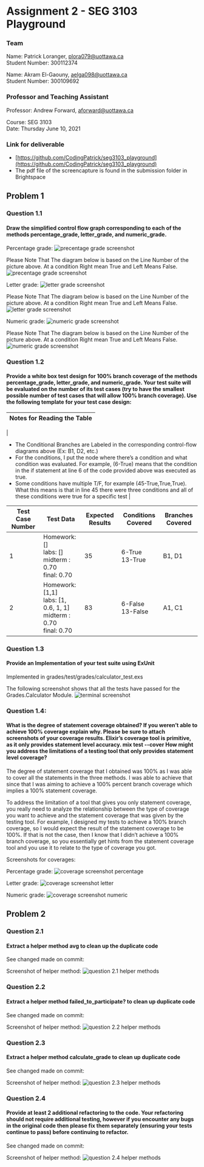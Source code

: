 # Assignment 2 - SEG 3103 Playground

### Team

Name: Patrick Loranger, plora079@uottawa.ca<br>
Student Number: 300112374<br>

Name: Akram El-Gaouny, aelga098@uottawa.ca<br>
Student Number: 300109692

### Professor and Teaching Assistant

Professor: Andrew Forward, aforward@uottawa.ca<br>

Course: SEG 3103<br>
Date: Thursday June 10, 2021

### Link for deliverable

* [https://github.com/CodingPatrick/seg3103_playground](https://github.com/CodingPatrick/seg3103_playground)
* The pdf file of the screencapture is found in the submission folder in Brightspace

## Problem 1

### Question 1.1
#### Draw the simplified control flow graph corresponding to each of the methods percentage_grade, letter_grade, and numeric_grade.

Percentage grade:
![precentage grade screenshot](assets/percentage_grade.png)

Please Note That The diagram below is based on the Line Number of the picture above.
At a condition Right mean True and Left Means False.
![precentage grade screenshot](assets/percentage_grade_diagram.png)

Letter grade:
![letter grade screenshot](assets/letter_grade.png)

Please Note That The diagram below is based on the Line Number of the picture above.
At a condition Right mean True and Left Means False.
![letter grade screenshot](assets/letter_grade_diagram.png)

Numeric grade:
![numeric grade screenshot](assets/numeric_grade.png)

Please Note That The diagram below is based on the Line Number of the picture above.
At a condition Right mean True and Left Means False.
![numeric grade screenshot](assets/numeric_grade_diagram.png)

### Question 1.2
#### Provide a white box test design for 100% branch coverage of	the methods percentage_grade, letter_grade, and numeric_grade. Your test suite will be evaluated	on the	number of its	test cases (try to have the smallest possible number of test cases	that will allow	 100% branch	coverage). Use the following template for	 your test case	design:

| Notes for Reading the Table |
| --- |
| 
* The Conditional Branches are Labeled in the corresponding control-flow diagrams above (Ex: B1, D2, etc.) 
* For the conditions, I put the node where there’s a condition and what condition was evaluated. For example, (6-True) means that the condition in the if statement at line 6 of the code provided above was executed as true.
* Some conditions have multiple T/F, for example (45-True,True,True). What this means is that in line 45 there were three conditions and all of these conditions were true for a specific test |

| Test Case Number | Test Data | Expected Results | Conditions Covered | Branches Covered |
| --- | --- | --- | --- | --- |
| 1 | Homework: []<br>labs: []<br>midterm : 0.70<br>final: 0.70 | 35 | 6-True<br>13-True | B1, D1 |
| 2 | Homework: [1,1]<br>labs: [1, 0.6, 1, 1]<br>midterm : 0.70<br>final: 0.70 | 83 | 6-False<br>13-False | A1, C1 |

### Question 1.3
#### Provide an Implementation of your test suite using ExUnit

Implemented in grades/test/grades/calculator_test.exs

The following screenshot shows that all the tests have passed for the Grades.Calculator Module.
![terminal screenshot](assets/terminal.png)

### Question 1.4:  
#### What is the degree of statement coverage obtained? If you weren’t able to achieve 100% coverage explain why. Please be sure to attach screenshots of your coverage results. Elixir’s coverage tool is primitive, as it only provides statement level accuracy. mix test --cover How might you address the limitations of a testing tool that only provides statement level coverage?

The degree of statement coverage that I obtained was 100% as I was able to cover all the statements in the three methods. I was able to achieve that since that I was aiming to achieve a 100% percent branch coverage which implies a 100% statement coverage.

To address the limitation of a tool that gives you only statement coverage, you really need to analyze the relationship between the type of coverage you want to achieve and the statement coverage that was given by the testing tool. For example, I designed my tests to achieve a 100% branch coverage, so I would expect the result of the statement coverage to be 100%. If that is not the case, then I know that I didn’t achieve a 100% branch coverage, so you essentially get hints from the statement coverage tool and you use it to relate to the type of coverage you got.

Screenshots for coverages:

Percentage grade:
![coverage screenshot percentage](assets/coverage_percentage.png)

Letter grade: 
![coverage screenshot letter](assets/coverage_letter.png)

Numeric grade:
![coverage screenshot numeric](assets/coverage_numeric.png)

## Problem 2

### Question 2.1
#### Extract a helper method avg to clean up the duplicate code

See changed made on commit: 

Screenshot of helper method:
![question 2.1 helper methods](assets/problem2_question1.png)

### Question 2.2
#### Extract a helper method failed_to_participate? to clean up duplicate code

See changed made on commit: 

Screenshot of helper method:
![question 2.2 helper methods](assets/problem2_question2.png)

### Question 2.3
#### Extract a helper method calculate_grade to clean up duplicate code

See changed made on commit: 

Screenshot of helper method:
![question 2.3 helper methods](assets/problem2_question3.png)

### Question 2.4 
#### Provide at least 2 additional refactoring to the code. Your refactoring should not require additional testing, however if you encounter any bugs in the original code then please fix them separately (ensuring your tests continue to pass) before continuing to refactor.

See changed made on commit: 

Screenshot of helper method:
![question 2.4 helper methods](assets/problem2_question4.png)
